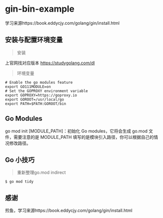 # gin-bin-example
学习来源https://book.eddycjy.com/golang/gin/install.html

## 安装与配置环境变量
> 安装

上官网找对应版本 https://studygolang.com/dl

> 环境变量

```
# Enable the go modules feature
export GO111MODULE=on
# Set the GOPROXY environment variable
export GOPROXY=https://goproxy.io
export GOROOT=/usr/local/go
export PATH=$PATH:GOROOT/bin
```

## Go Modules
go mod init [MODULE_PATH]：初始化 Go modules，它将会生成 go.mod 文件，需要注意的是 MODULE_PATH 填写的是模块引入路径，你可以根据自己的情况修改路径。

## Go 小技巧
> 重新整理go.mod indirect

```
$ go mod tidy
```

## 感谢
煎鱼，学习来源https://book.eddycjy.com/golang/gin/install.html